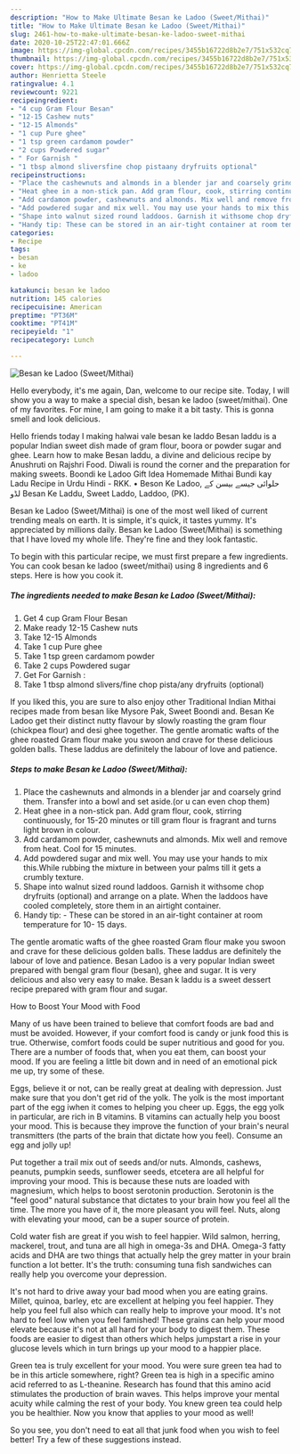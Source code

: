 ```yaml
---
description: "How to Make Ultimate Besan ke Ladoo (Sweet/Mithai)"
title: "How to Make Ultimate Besan ke Ladoo (Sweet/Mithai)"
slug: 2461-how-to-make-ultimate-besan-ke-ladoo-sweet-mithai
date: 2020-10-25T22:47:01.666Z
image: https://img-global.cpcdn.com/recipes/3455b16722d8b2e7/751x532cq70/besan-ke-ladoo-sweetmithai-recipe-main-photo.jpg
thumbnail: https://img-global.cpcdn.com/recipes/3455b16722d8b2e7/751x532cq70/besan-ke-ladoo-sweetmithai-recipe-main-photo.jpg
cover: https://img-global.cpcdn.com/recipes/3455b16722d8b2e7/751x532cq70/besan-ke-ladoo-sweetmithai-recipe-main-photo.jpg
author: Henrietta Steele
ratingvalue: 4.1
reviewcount: 9221
recipeingredient:
- "4 cup Gram Flour Besan"
- "12-15 Cashew nuts"
- "12-15 Almonds"
- "1 cup Pure ghee"
- "1 tsp green cardamom powder"
- "2 cups Powdered sugar"
- " For Garnish "
- "1 tbsp almond sliversfine chop pistaany dryfruits optional"
recipeinstructions:
- "Place the cashewnuts and almonds in a blender jar and coarsely grind them. Transfer into a bowl and set aside.(or u can even chop them)"
- "Heat ghee in a non-stick pan. Add gram flour, cook, stirring continuously, for 15-20 minutes or till gram flour is fragrant and turns light brown in colour."
- "Add cardamom powder, cashewnuts and almonds. Mix well and remove from heat. Cool for 15 minutes."
- "Add powdered sugar and mix well. You may use your hands to mix this.While rubbing the mixture in between your palms till it gets a crumbly texture."
- "Shape into walnut sized round laddoos. Garnish it withsome chop dryfruits (optional) and arrange on a plate. When the laddoos have cooled completely, store them in an airtight container."
- "Handy tip: These can be stored in an air-tight container at room temperature for 10- 15 days."
categories:
- Recipe
tags:
- besan
- ke
- ladoo

katakunci: besan ke ladoo 
nutrition: 145 calories
recipecuisine: American
preptime: "PT36M"
cooktime: "PT41M"
recipeyield: "1"
recipecategory: Lunch

---
```



![Besan ke Ladoo (Sweet/Mithai)](https://img-global.cpcdn.com/recipes/3455b16722d8b2e7/751x532cq70/besan-ke-ladoo-sweetmithai-recipe-main-photo.jpg)

Hello everybody, it's me again, Dan, welcome to our recipe site. Today, I will show you a way to make a special dish, besan ke ladoo (sweet/mithai). One of my favorites. For mine, I am going to make it a bit tasty. This is gonna smell and look delicious.

Hello friends today I making halwai vale besan ke laddo Besan laddu is a popular Indian sweet dish made of gram flour, boora or powder sugar and ghee. Learn how to make Besan laddu, a divine and delicious recipe by Anushruti on Rajshri Food. Diwali is round the corner and the preparation for making sweets. Boondi ke Ladoo Gift Idea Homemade Mithai Bundi kay Ladu Recipe in Urdu Hindi - RKK. • Beson Ke Ladoo, حلوائی جیسے بیسن کے لڈو Besan Ke Laddu, Sweet Laddo, Laddoo, (PK).

Besan ke Ladoo (Sweet/Mithai) is one of the most well liked of current trending meals on earth. It is simple, it's quick, it tastes yummy. It's appreciated by millions daily. Besan ke Ladoo (Sweet/Mithai) is something that I have loved my whole life. They're fine and they look fantastic.


To begin with this particular recipe, we must first prepare a few ingredients. You can cook besan ke ladoo (sweet/mithai) using 8 ingredients and 6 steps. Here is how you cook it.

<!--inarticleads1-->

##### The ingredients needed to make Besan ke Ladoo (Sweet/Mithai):

1. Get 4 cup Gram Flour Besan
1. Make ready 12-15 Cashew nuts
1. Take 12-15 Almonds
1. Take 1 cup Pure ghee
1. Take 1 tsp green cardamom powder
1. Take 2 cups Powdered sugar
1. Get  For Garnish :
1. Take 1 tbsp almond slivers/fine chop pista/any dryfruits (optional)


If you liked this, you are sure to also enjoy other Traditional Indian Mithai recipes made from besan like Mysore Pak, Sweet Boondi and. Besan Ke Ladoo get their distinct nutty flavour by slowly roasting the gram flour (chickpea flour) and desi ghee together. The gentle aromatic wafts of the ghee roasted Gram flour make you swoon and crave for these delicious golden balls. These laddus are definitely the labour of love and patience. 

<!--inarticleads2-->

##### Steps to make Besan ke Ladoo (Sweet/Mithai):

1. Place the cashewnuts and almonds in a blender jar and coarsely grind them. Transfer into a bowl and set aside.(or u can even chop them)
1. Heat ghee in a non-stick pan. Add gram flour, cook, stirring continuously, for 15-20 minutes or till gram flour is fragrant and turns light brown in colour.
1. Add cardamom powder, cashewnuts and almonds. Mix well and remove from heat. Cool for 15 minutes.
1. Add powdered sugar and mix well. You may use your hands to mix this.While rubbing the mixture in between your palms till it gets a crumbly texture.
1. Shape into walnut sized round laddoos. Garnish it withsome chop dryfruits (optional) and arrange on a plate. When the laddoos have cooled completely, store them in an airtight container.
1. Handy tip: - These can be stored in an air-tight container at room temperature for 10- 15 days.


The gentle aromatic wafts of the ghee roasted Gram flour make you swoon and crave for these delicious golden balls. These laddus are definitely the labour of love and patience. Besan Ladoo is a very popular Indian sweet prepared with bengal gram flour (besan), ghee and sugar. It is very delicious and also very easy to make. Besan k laddu is a sweet dessert recipe prepared with gram flour and sugar. 

How to Boost Your Mood with Food


Many of us have been trained to believe that comfort foods are bad and must be avoided. However, if your comfort food is candy or junk food this is true. Otherwise, comfort foods could be super nutritious and good for you. There are a number of foods that, when you eat them, can boost your mood. If you are feeling a little bit down and in need of an emotional pick me up, try some of these.

Eggs, believe it or not, can be really great at dealing with depression. Just make sure that you don't get rid of the yolk. The yolk is the most important part of the egg iwhen it comes to helping you cheer up. Eggs, the egg yolk in particular, are rich in B vitamins. B vitamins can actually help you boost your mood. This is because they improve the function of your brain's neural transmitters (the parts of the brain that dictate how you feel). Consume an egg and jolly up!

Put together a trail mix out of seeds and/or nuts. Almonds, cashews, peanuts, pumpkin seeds, sunflower seeds, etcetera are all helpful for improving your mood. This is because these nuts are loaded with magnesium, which helps to boost serotonin production. Serotonin is the "feel good" natural substance that dictates to your brain how you feel all the time. The more you have of it, the more pleasant you will feel. Nuts, along with elevating your mood, can be a super source of protein.

Cold water fish are great if you wish to feel happier. Wild salmon, herring, mackerel, trout, and tuna are all high in omega-3s and DHA. Omega-3 fatty acids and DHA are two things that actually help the grey matter in your brain function a lot better. It's the truth: consuming tuna fish sandwiches can really help you overcome your depression. 

It's not hard to drive away your bad mood when you are eating grains. Millet, quinoa, barley, etc are excellent at helping you feel happier. They help you feel full also which can really help to improve your mood. It's not hard to feel low when you feel famished! These grains can help your mood elevate because it's not at all hard for your body to digest them. These foods are easier to digest than others which helps jumpstart a rise in your glucose levels which in turn brings up your mood to a happier place.

Green tea is truly excellent for your mood. You were sure green tea had to be in this article somewhere, right? Green tea is high in a specific amino acid referred to as L-theanine. Research has found that this amino acid stimulates the production of brain waves. This helps improve your mental acuity while calming the rest of your body. You knew green tea could help you be healthier. Now you know that applies to your mood as well!

So you see, you don't need to eat all that junk food when you wish to feel better! Try  a few  of  these  suggestions  instead.


